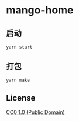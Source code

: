 # mango-home
## 启动
```
yarn start
```

## 打包
```
yarn make
```

## License

[CC0 1.0 (Public Domain)](LICENSE.md)
